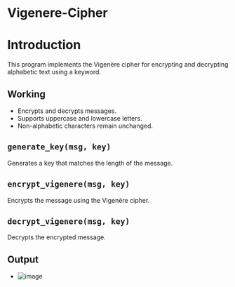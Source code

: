 # Vigenere-Cipher

# Introduction

This program implements the Vigenère cipher for encrypting and decrypting alphabetic text using a keyword.

## Working 

- Encrypts and decrypts messages.
- Supports uppercase and lowercase letters.
- Non-alphabetic characters remain unchanged.

## `generate_key(msg, key)`

Generates a key that matches the length of the message.

## `encrypt_vigenere(msg, key)`

Encrypts the message using the Vigenère cipher.

## `decrypt_vigenere(msg, key)`

Decrypts the encrypted message.

## Output
- ![image](https://github.com/user-attachments/assets/18025223-c5bb-46bb-b614-f5e7b38f277d)

